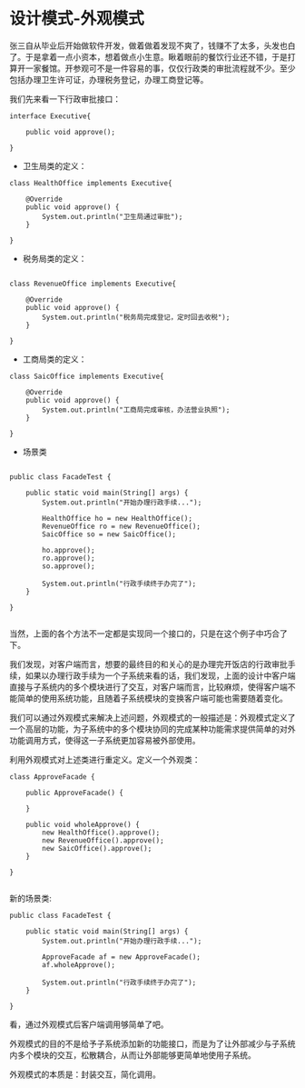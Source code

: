 # 设计模式-外观模式

张三自从毕业后开始做软件开发，做着做着发现不爽了，钱赚不了太多，头发也白了。于是拿着一点小资本，想着做点小生意。瞅着眼前的餐饮行业还不错，于是打算开一家餐馆。开参观可不是一件容易的事，仅仅行政类的审批流程就不少。至少包括办理卫生许可证，办理税务登记，办理工商登记等。

我们先来看一下行政审批接口：

```
interface Executive{
    
	public void approve();    
	 
}

```

- 卫生局类的定义：

```
class HealthOffice implements Executive{

    @Override
    public void approve() {
        System.out.println("卫生局通过审批");
    }
    
}

```

- 税务局类的定义：

```

class RevenueOffice implements Executive{

    @Override
    public void approve() {
        System.out.println("税务局完成登记，定时回去收税");
    }
    
}

```

- 工商局类的定义：

```
class SaicOffice implements Executive{

    @Override
    public void approve() {
        System.out.println("工商局完成审核，办法营业执照");
    }
    
}

```

- 场景类

```

public class FacadeTest {

    public static void main(String[] args) {
        System.out.println("开始办理行政手续...");

        HealthOffice ho = new HealthOffice();
        RevenueOffice ro = new RevenueOffice();
        SaicOffice so = new SaicOffice();

        ho.approve();
        ro.approve();
        so.approve();

        System.out.println("行政手续终于办完了");
    }

}


```

当然，上面的各个方法不一定都是实现同一个接口的，只是在这个例子中巧合了下。

我们发现，对客户端而言，想要的最终目的和关心的是办理完开饭店的行政审批手续，如果以办理行政手续为一个子系统来看的话，我们发现，上面的设计中客户端直接与子系统内的多个模块进行了交互，对客户端而言，比较麻烦，使得客户端不能简单的使用系统功能，且随着子系统模块的变换客户端可能也需要随着变化。

我们可以通过外观模式来解决上述问题，外观模式的一般描述是：外观模式定义了一个高层的功能，为子系统中的多个模块协同的完成某种功能需求提供简单的对外功能调用方式，使得这一子系统更加容易被外部使用。

利用外观模式对上述类进行重定义。定义一个外观类：

```
class ApproveFacade {

    public ApproveFacade() {

    }

    public void wholeApprove() {
        new HealthOffice().approve();
        new RevenueOffice().approve();
        new SaicOffice().approve();
    }

}


```

新的场景类:

```
public class FacadeTest {

    public static void main(String[] args) {
        System.out.println("开始办理行政手续...");

        ApproveFacade af = new ApproveFacade();
        af.wholeApprove();
        
        System.out.println("行政手续终于办完了");
    }

}

```

看，通过外观模式后客户端调用够简单了吧。

外观模式的目的不是给予子系统添加新的功能接口，而是为了让外部减少与子系统内多个模块的交互，松散耦合，从而让外部能够更简单地使用子系统。

外观模式的本质是：封装交互，简化调用。